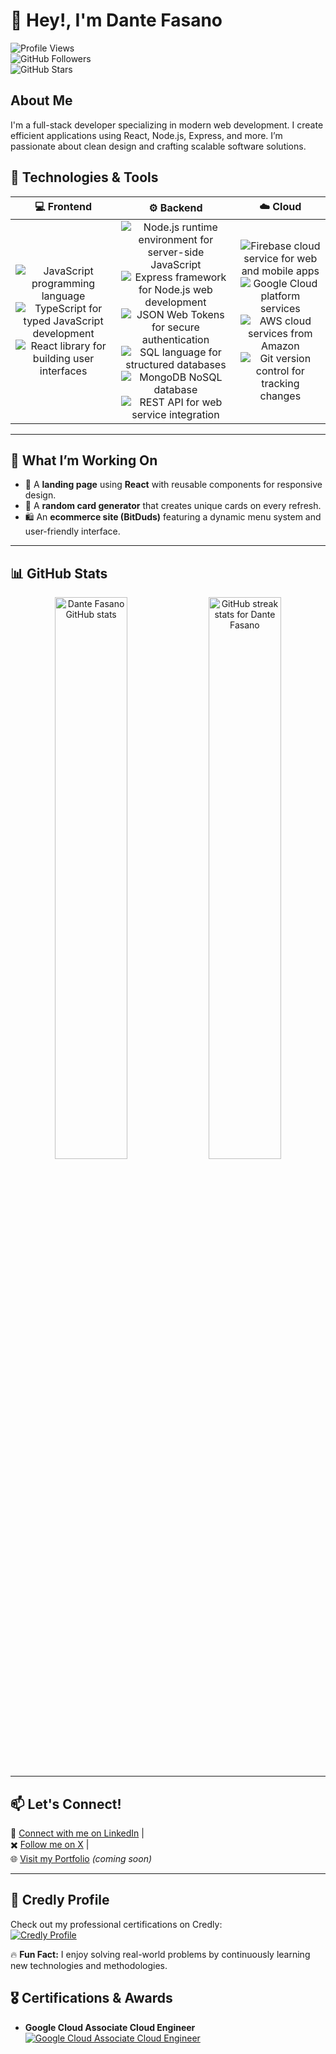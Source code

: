 # 👋 Hey!, I'm Dante Fasano

![Profile Views](https://komarev.com/ghpvc/?username=dantefasano&label=Profile%20Views&color=blue&style=flat)  
![GitHub Followers](https://img.shields.io/github/followers/dantefasano?style=social)  
![GitHub Stars](https://img.shields.io/github/stars/dantefasano?style=social)

## About Me

I'm a full-stack developer specializing in modern web development. I create efficient applications using React, Node.js, Express, and more. I’m passionate about clean design and crafting scalable software solutions.

## 🔧 Technologies & Tools

<table>
  <thead>
    <tr>
      <th align="center">💻 Frontend</th>
      <th align="center">⚙️ Backend</th>
      <th align="center">☁️ Cloud</th>
    </tr>
  </thead>
  <tbody>
    <tr>
      <td align="center">
        <img src="https://img.shields.io/badge/-JavaScript-F7DF1E?style=flat-square&logo=javascript&logoColor=black" alt="JavaScript programming language" /><br>
        <img src="https://img.shields.io/badge/-TypeScript-3178C6?style=flat-square&logo=typescript&logoColor=white" alt="TypeScript for typed JavaScript development" /><br>
        <img src="https://img.shields.io/badge/-React-61DAFB?style=flat-square&logo=react&logoColor=black" alt="React library for building user interfaces" />
      </td>
      <td align="center">
        <img src="https://img.shields.io/badge/-Node.js-339933?style=flat-square&logo=node.js&logoColor=white" alt="Node.js runtime environment for server-side JavaScript" /><br>
        <img src="https://img.shields.io/badge/-Express-000000?style=flat-square&logo=express&logoColor=white" alt="Express framework for Node.js web development" /><br>
        <img src="https://img.shields.io/badge/-JWT-000000?style=flat-square&logo=jsonwebtokens&logoColor=white" alt="JSON Web Tokens for secure authentication" /><br>
        <img src="https://img.shields.io/badge/-SQL-4479A1?style=flat-square&logo=mysql&logoColor=white" alt="SQL language for structured databases" /><br>
        <img src="https://img.shields.io/badge/-MongoDB-47A248?style=flat-square&logo=mongodb&logoColor=white" alt="MongoDB NoSQL database" /><br>
        <img src="https://img.shields.io/badge/-REST%20API-02569B?style=flat-square&logo=postman&logoColor=white" alt="REST API for web service integration" />
      </td>
      <td align="center">
        <img src="https://img.shields.io/badge/-Firebase-FFCA28?style=flat-square&logo=firebase&logoColor=black" alt="Firebase cloud service for web and mobile apps" /><br>
        <img src="https://img.shields.io/badge/-Google%20Cloud-4285F4?style=flat-square&logo=google-cloud&logoColor=white" alt="Google Cloud platform services" /><br>
        <img src="https://img.shields.io/badge/-AWS-232F3E?style=flat-square&logo=amazon-aws&logoColor=white" alt="AWS cloud services from Amazon" /><br>
        <img src="https://img.shields.io/badge/-Git-F05032?style=flat-square&logo=git&logoColor=white" alt="Git version control for tracking changes" />
      </td>
    </tr>
  </tbody>
</table>

---

## 🌱 What I’m Working On

- 🚀 A **landing page** using **React** with reusable components for responsive design.
- 🎴 A **random card generator** that creates unique cards on every refresh.
- 🛍️ An **ecommerce site (BitDuds)** featuring a dynamic menu system and user-friendly interface.

---

## 📊 GitHub Stats

<p align="center">
  <img width="48%" src="https://github-readme-stats.vercel.app/api?username=dantefasano&show_icons=true&theme=radical" alt="Dante Fasano GitHub stats" />
  <img width="48%" src="https://github-readme-streak-stats.herokuapp.com/?user=dantefasano&theme=radical" alt="GitHub streak stats for Dante Fasano" />
</p>

---

## 📫 Let's Connect!

💼 [Connect with me on LinkedIn](https://www.linkedin.com/in/dante-fasano-abb08860/) |  
✖️ [Follow me on X](https://x.com/dantefasano) |  
🌐 [Visit my Portfolio](https://dantefasano.dev) _(coming soon)_

---

## 🔗 Credly Profile

Check out my professional certifications on Credly:  
[![Credly Profile](https://img.shields.io/badge/Credly-Dante%20Fasano-blue?style=flat-square&logo=credly)](https://www.credly.com/users/dante-fasano)

🔥 **Fun Fact:** I enjoy solving real-world problems by continuously learning new technologies and methodologies.

## 🎖️ Certifications & Awards

- **Google Cloud Associate Cloud Engineer**  
  [![Google Cloud Associate Cloud Engineer](https://img.shields.io/badge/Google%20Cloud-Associate%20Cloud%20Engineer-brightgreen?style=flat-square&logo=google-cloud)](https://www.credly.com/badges/e9549a08-7d45-426b-b629-2710fb7b1eb9/public_url)

<!--
### Professional Enhancements (Hidden)

#### 🖼️ Professional Profile Image
Consider adding a professional headshot or avatar here to personalize your profile.

#### 🚀 Featured Projects
- **Project Alpha:** A brief description with a link to the repository or live demo.
- **Project Beta:** A short overview of functionality, technologies used, and a link.

#### 🎖️ Custom Badges & Certifications
Add any certifications or awards using custom badges to highlight your achievements.

#### 📧 Enhanced Contact Section
Consider adding a dedicated section with your email and social media links along with clear call-to-action messages.

#### 📈 Additional GitHub Stats
You could include extra widgets, such as most used languages or top repositories, to showcase your activity.
-->
